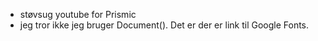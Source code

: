 - støvsug youtube for Prismic
- jeg tror ikke jeg bruger Document(). Det er der er link til Google Fonts.
